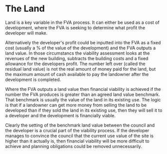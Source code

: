 # The Land

Land is a key variable in the FVA process. It can either be used as a cost of development, where the FVA is seeking to determine what profit the developer will make. 

Alternatively the developer's profit could be inputted into the FVA as a fixed cost \(usually a % of the value of the development\) and the FVA outputs a land value. In those circumstancs the viability assessment looks at the revenues of the new building, subtracts the building costs and a fixed allowance for the developers profit. The number left over \(called the residual land value\) is not the real amount of money paid for the land, but the maximum amount of cash available to pay the landowner after the development is completed. 

Where the FVA outputs a land value then financial viability is achieved if the number the FVA produces is greater than an agreed land value benchmark. That benchmark is usually the value of the land in its existing use. The logic is that if a landowner can get more money from selling the land to be developed than if they sold the land in its existing use, then they will sell it to a developer and the development is financially viable.

Clearly the setting of the benchmark land value between the council and the developer is a crucial part of the viability process. If the developer manages to convince the council that the current use value of the site is higher than it actually is, then financial viability will be more difficult to achieve and planning obligations could be removed unnecessarily. 


